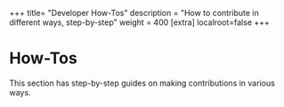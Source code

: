 +++
title= "Developer How-Tos"
description = "How to contribute in different ways, step-by-step"
weight = 400
[extra]
localroot=false
+++

# How-Tos

This section has step-by-step guides on making contributions in various ways.

